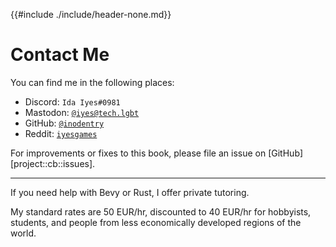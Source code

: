 {{#include ./include/header-none.md}}

# Contact Me

You can find me in the following places:

 - Discord: `Ida Iyes#0981`
 - Mastodon: [`@iyes@tech.lgbt`](https://tech.lgbt/@iyes)
 - GitHub: [`@inodentry`](https://github.com/inodentry)
 - Reddit: [`iyesgames`](https://reddit.com/u/iyesgames)

For improvements or fixes to this book, please file an issue
on [GitHub][project::cb::issues].

---

If you need help with Bevy or Rust, I offer private tutoring.

My standard rates are 50 EUR/hr, discounted to 40 EUR/hr for hobbyists,
students, and people from less economically developed regions of the world.
